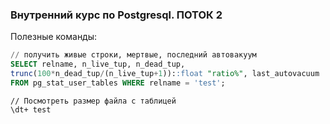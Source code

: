 ### Внутренний курс по Postgresql. ПОТОК 2

Полезные команды:
```sql
// получить живые строки, мертвые, последний автовакуум
SELECT relname, n_live_tup, n_dead_tup,
trunc(100*n_dead_tup/(n_live_tup+1))::float "ratio%", last_autovacuum
FROM pg_stat_user_tables WHERE relname = 'test';
```

```psql
// Посмотреть размер файла с таблицей
\dt+ test
```